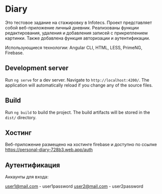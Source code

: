 # Diary


Это тестовое задание на стажировку в Infotecs. Проект представляет собой веб-приложение личный дневник. Реализованы функции редактирования, удаления и добавления записей с прикреплением картинки. Также добавлена функция авторизации и аутентификации.

Использующиеся технологии: Angular CLI, HTML, LESS, PrimeNG, Firebase.

## Development server

Run `ng serve` for a dev server. Navigate to `http://localhost:4200/`. The application will automatically reload if you change any of the source files.

## Build

Run `ng build` to build the project. The build artifacts will be stored in the `dist/` directory.

## Хостинг

Веб-приложение размещено на хостинге firebase и доступно по ссылке https://personal-diary-728b3.web.app/auth

## Аутентификация

Аккаунты для входа:

user1@mail.com - user1password
user2@mail.com - user2password

